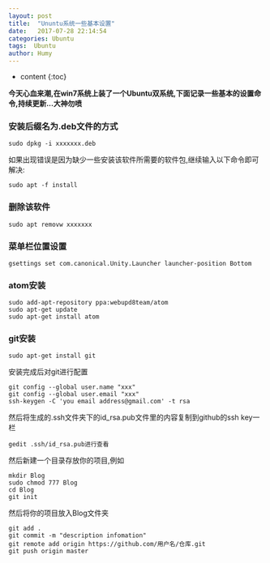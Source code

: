 ```yaml
---
layout: post
title:  "Ununtu系统一些基本设置"
date:   2017-07-28 22:14:54
categories: Ubuntu
tags:  Ubuntu
author: Humy
---
```

* content
{:toc}

**今天心血来潮,在win7系统上装了一个Ubuntu双系统,下面记录一些基本的设置命令,持续更新...大神勿喷**




### 安装后缀名为.deb文件的方式

```
sudo dpkg -i xxxxxxx.deb
```
如果出现错误是因为缺少一些安装该软件所需要的软件包,继续输入以下命令即可解决:

```
sudo apt -f install
```
### 删除该软件

```
sudo apt removw xxxxxxx
```
### 菜单栏位置设置

```
gsettings set com.canonical.Unity.Launcher launcher-position Bottom
```
### atom安装

```
sudo add-apt-repository ppa:webupd8team/atom  
sudo apt-get update  
sudo apt-get install atom  
```

### git安装

```
sudo apt-get install git
```

安装完成后对git进行配置

```
git config --global user.name "xxx"
git config --global user.email "xxx"
ssh-keygen -C 'you email address@gmail.com' -t rsa
```

然后将生成的.ssh文件夹下的id_rsa.pub文件里的内容复制到github的ssh key一栏

```
gedit .ssh/id_rsa.pub进行查看
```

然后新建一个目录存放你的项目,例如

```
mkdir Blog
sudo chmod 777 Blog
cd Blog
git init
```
然后将你的项目放入Blog文件夹

```
git add .
git commit -m "description infomation"
git remote add origin https://github.com/用户名/仓库.git
git push origin master
```
